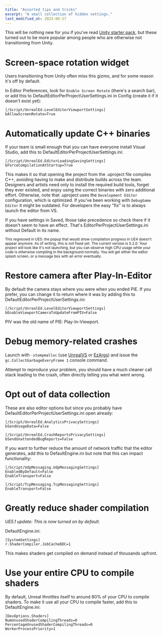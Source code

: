 ```yaml
---
title: "Assorted tips and tricks"
excerpt: "A small collection of hidden settings."
last_modified_at: 2023-09-27
---
```


This will be nothing new for you if you've read
[Unity starter pack](/2022/07/16/unity-starter-pack.html), but these turned out
to be more popular among people who are otherwise not transitioning from Unity.

# Screen-space rotation widget

Users transitioning from Unity often miss this gizmo,
and for some reason it's off by default.

In Editor Preferences, look for `Enable Screen Rotate` (there's a search bar),
or add this to DefaultEditorPerProjectUserSettings.ini in Config (create it if
it doesn't exist yet):

```
[/Script/UnrealEd.LevelEditorViewportSettings]
bAllowScreenRotate=True
```

# Automatically update C++ binaries
If your team is small enough that you can have everyone install Visual Studio,
add this to DefaultEditorPerProjectUserSettings.ini:

```
[/Script/UnrealEd.EditorLoadingSavingSettings]
bForceCompilationAtStartup=True
```

This makes it so that opening the project from the .uproject file compiles C++,
avoiding having to make and distribute builds across the team.
Designers and artists need only to install the required build tools, forget they
ever existed, and enjoy using the correct binaries with zero additional effort.
Otherwise, note that .uproject uses the `Development Editor` configuration,
which is optimized. If you've been working with `DebugGame Editor` it might be
outdated. For developers the easy "fix" is to always launch the editor from VS.

If you have settings in Saved, those take precedence so check there if it
doesn't seem to have an effect. That's EditorPerProjectUserSettings.ini without
Default in its name.

<sup>
This regressed in UE5: the popup that would show compilation progress in UE4
doesn't appear anymore.
As of writing, this is not fixed yet.
The current version is 5.2.0.
Your project will look like it's not launching, but you can observe high CPU
usage while your code is otherwise compiling in the background normally.
You will get either the editor splash screen, or a message box with an error
eventually.
</sup>

# Restore camera after Play-In-Editor

By default the camera stays where you were when you ended PIE.
If you prefer, you can change it to return where it was by adding this to
DefaultEditorPerProjectUserSettings.ini:
```
[/Script/UnrealEd.LevelEditorViewportSettings]
bEnableViewportCameraToUpdateFromPIV=False
```

PIV was the old name of PIE: Play-In-Viewport.

# Debug memory-related crashes

Launch with `-stompmalloc` (use
[UnrealVS](https://docs.unrealengine.com/5.1/en-US/using-the-unrealvs-extension-for-unreal-engine-cplusplus-projects/)
or
[EzArgs](https://plugins.jetbrains.com/plugin/16411-ezargs)) and issue the
`gc.CollectGarbageEveryFrame 1` console command.

Attempt to reproduce your problem, you should have a much cleaner call stack
leading to the crash, often directly telling you what went wrong.

# Opt out of data collection

These are also editor options but since you probably have
DefaultEditorPerProjectUserSettings.ini open already:
```
[/Script/UnrealEd.AnalyticsPrivacySettings]
bSendUsageData=False

[/Script/UnrealEd.CrashReportsPrivacySettings]
bSendUnattendedBugReports=False
```

If you want to further reduce the amount of network traffic that the editor
generates, add this to DefaultEngine.ini but note that this can impact
functionality:
```
[/Script/UdpMessaging.UdpMessagingSettings]
EnabledByDefault=False
EnableTransport=False

[/Script/TcpMessaging.TcpMessagingSettings]
EnableTransport=False
```

# Greatly reduce shader compilation

_UE5.1 update: This is now turned on by default._

DefaultEngine.ini:
```
[SystemSettings]
r.ShaderCompiler.JobCacheDDC=1
```

This makes shaders get compiled on demand instead of thousands upfront.

# Use your entire CPU to compile shaders

By default, Unreal throttles itself to around 80% of your CPU to compile shaders.
To make it use all your CPU to compile faster, add this to DefaultEngine.ini:
```
[DevOptions.Shaders]
NumUnusedShaderCompilingThreads=0
PercentageUnusedShaderCompilingThreads=0
WorkerProcessPriority=1
```
